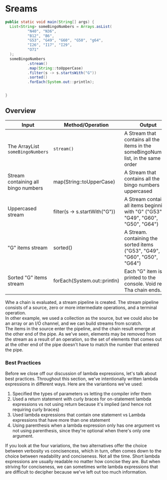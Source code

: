 # Sreams

```java
public static void main(String[] args) {
  List<String> someBingoNumbers = Arrays.asList(
          "N40", "N36",
          "B12", "B6",
          "G53", "G49", "G60", "G50", "g64",
          "I26", "I17", "I29",
          "O71"
  );
  someBingoNumbers
          .stream()
          .map(String::toUpperCase)
          .filter(s -> s.startsWith("G"))
          .sorted()
          .forEach(System.out::println);


}
```

## Overview

| Input                               | Method/Operation              | Output                                                                               |
| ----------------------------------- | ----------------------------- | ------------------------------------------------------------------------------------ |
| The ArrayList `someBingoNumbers`    | `stream()`                    | A Stream that contains all the items in the someBingoNumbers list, in the same order |
| Stream containing all bingo numbers | map(String::toUpperCase)      | A Stream that contains all the bingo numbers uppercased                              |
| Uppercased stream                   | filter(s -> s.startWith("G")) | A Stream containing all items beginning with "G" ("G53", "G49", "G60", "G50", "G64") |
| "G" items stream                    | sorted()                      | A Stream. containing the sorted items ("G53", "G49", "G60", "G50", "G64")            |
| Sorted "G" items stream             | forEach(System.out::println)  | Each "G" item is printed to the console. Void result. Tha chain ends."               |

Whe a chain is evaluated, a stream pipeline is created. The stream pipeline consists of a source, zero or more intermediate operations, and a terminal operation.    
In other example, we used a collection as the source, but we could also be an array or an I/O channel, and we can build streams from scratch.    
The items in the source enter the pipeline, and the chain result emerge at the other end of the pipe. As we've seen, elements may be removed from the stream as a result of an operation, so the set of elements that comes out at the other end of the pipe doesn't have to match the number that entered the pipe.

### Best Practices

Before we close off our discussion of lambda expressions, let's talk about best practices. Throughout this section, we've intentionally written lambda expressions in different ways. Here are the variantions we've used:
1. Specified the types of parameters vs letting the compiler infer them
2. Used a return statement with curly braces for on-statement lambda expressions vs not using return because it's implied (and hence not requiring curly braces)
3. Used lambda expressions that contain one statement vs Lambda expressions that have more than one statement
4. Using parenthesis when a lambda expression only has one argument vs not using parenthesis, since they're optional when there's only one argument.

If you look at the four variations, the two alternatives offer the choice between verbosity vs concisencess, which in turn, often comes down to the choice between readability and conciseness. Not all the time. Short lambda expressions are usually readable no matter how concise they are. But when striving for conciseness, we can sometimes write lambda expressions that are difficult to decipher because we've left out too much information.
